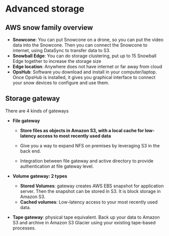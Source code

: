 # Advanced storage

## AWS snow family overview

* **Snowcone**: You can put Snowcone on a drone, so you can put the video data into the Snowcone. Then you can connect the Snowcone to internet, using DataSync to transfer data to S3. 
* **Snowball Edge**: You can do storage clustering, put up to 15 Snowball Edge together to increase the storage size
* **Edge location**: Anywhere does not have internet or far away from cloud
* **OpsHub**: Software you download and install in your computer/laptop. Once OpsHub is installed, it gives you graphical interface to connect your snow devices to configure and use them. 

## Storage gateway

There are 4 kinds of gateways

* **File gateway** 

  * **Store files as objects in Amazon S3, with a local cache for low-latency access to most recently used data**

  * Give you a way to expand NFS on premises by leveraging S3 in the back end. 
  * Integration between file gateway and active directory to provide authentication at file gateway level. 

* **Volume gateway: 2 types**
  * **Stored Volumes**: gateway creates AWS EBS snapshot for application server. Then the snapshot can be stored in S3. It is block storage in Amazon S3. 
  * **Cached volumes**: Low-latency access to your most recently used data.

* **Tape gateway**: physical tape equivalent. Back up your data to Amazon S3 and archive in Amazon S3 Glacier using your existing tape-based processes.
